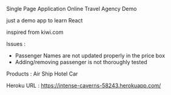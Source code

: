 Single Page Application Online Travel Agency Demo

just a demo app to learn React

inspired from kiwi.com

Issues : 

- Passenger Names are  not updated properly in the price box
- Adding/removing passenger is not thoroughly tested

Products :  Air
            Ship
            Hotel
            Car

Heroku URL : https://intense-caverns-58243.herokuapp.com/



